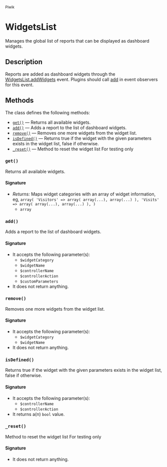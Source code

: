 <small>Piwik</small>

WidgetsList
===========

Manages the global list of reports that can be displayed as dashboard widgets.

Description
-----------

Reports are added as dashboard widgets through the [WidgetsList.addWidgets](#)
event. Plugins should call [add](#add) in event observers for this event.


Methods
-------

The class defines the following methods:

- [`get()`](#get) &mdash; Returns all available widgets.
- [`add()`](#add) &mdash; Adds a report to the list of dashboard widgets.
- [`remove()`](#remove) &mdash; Removes one more widgets from the widget list.
- [`isDefined()`](#isdefined) &mdash; Returns true if the widget with the given parameters exists in the widget list, false if otherwise.
- [`_reset()`](#_reset) &mdash; Method to reset the widget list For testing only

<a name="get" id="get"></a>
### `get()`

Returns all available widgets.

#### Signature

- _Returns:_ Maps widget categories with an array of widget information, eg, ``` array( 'Visitors' => array( array(...), array(...) ), 'Visits' => array( array(...), array(...) ), ) ```
    - `array`

<a name="add" id="add"></a>
### `add()`

Adds a report to the list of dashboard widgets.

#### Signature

- It accepts the following parameter(s):
    - `$widgetCategory`
    - `$widgetName`
    - `$controllerName`
    - `$controllerAction`
    - `$customParameters`
- It does not return anything.

<a name="remove" id="remove"></a>
### `remove()`

Removes one more widgets from the widget list.

#### Signature

- It accepts the following parameter(s):
    - `$widgetCategory`
    - `$widgetName`
- It does not return anything.

<a name="isdefined" id="isdefined"></a>
### `isDefined()`

Returns true if the widget with the given parameters exists in the widget list, false if otherwise.

#### Signature

- It accepts the following parameter(s):
    - `$controllerName`
    - `$controllerAction`
- It returns a(n) `bool` value.

<a name="_reset" id="_reset"></a>
### `_reset()`

Method to reset the widget list For testing only

#### Signature

- It does not return anything.

